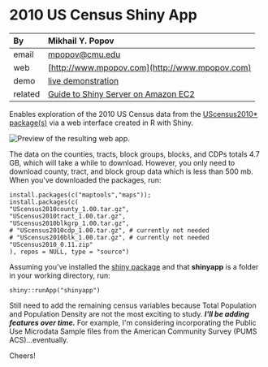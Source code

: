2010 US Census Shiny App
========================

| By      | Mikhail Y. Popov                                         |
| :---    | :---                                                     |
| email   | [mpopov@cmu.edu](mailto:mpopov@cmu.edu) |
| web     | [http://www.mpopov.com](http://www.mpopov.com)           |
| demo    | [live demonstration](http://shiny.mpopov.com:3838/census/) |
| related    | [Guide to Shiny Server on Amazon EC2](http://mpopov.com/post/40976561625/shiny-server-amazon-ec2-guide) |

Enables exploration of the 2010 US Census data from the [UScensus2010* package(s)][1] via a web interface created in R with Shiny.

![Preview of the resulting web app.][3]

The data on the counties, tracts, block groups, blocks, and CDPs totals  4.7 GB, which will take a while to download. However, you only need to download county, tract, and block group data which is less than 500 mb. When you've downloaded the packages, run:

```
install.packages(c("maptools","maps"));
install.packages(c(
"UScensus2010county_1.00.tar.gz",
"UScensus2010tract_1.00.tar.gz",
"UScensus2010blkgrp_1.00.tar.gz",
# "UScensus2010cdp_1.00.tar.gz", # currently not needed
# "UScensus2010blk_1.00.tar.gz", # currently not needed
"UScensus2010_0.11.zip"
), repos = NULL, type = "source")
```

Assuming you've installed the [shiny package][2] and that **shinyapp** is a folder in your working directory, run:

```
shiny::runApp("shinyapp")
```

Still need to add the remaining census variables because Total Population and Population Density are not the most exciting to study. ***I'll be adding features over time.*** For example, I'm considering incorporating the Public Use Microdata Sample files from the American Community Survey (PUMS ACS)...eventually.

Cheers!

[1]: http://lakshmi.calit2.uci.edu/census2000/
[2]: https://github.com/rstudio/shiny
[3]: https://github.com/bearloga/2010-US-Census-Shiny-App/blob/master/preview.png?raw=true
